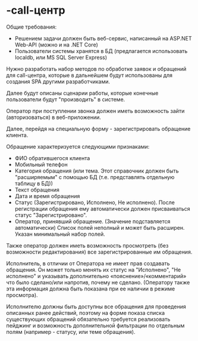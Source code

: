 # -call-центр
 Общие требования:

- Решением задачи должен быть веб-сервис, написанный на ASP.NET Web-API (можно и на .NET Core)
- Пользователи системы хранятся в БД (предлагается использовать localdb, или MS SQL Server Express)

 

Нужно разработать набор методов по обработке заявок и обращений для call-центра, которые в дальнейшем будут использованы для создания SPA другими разработчиками.

Далее будут описаны сценарии работы, которые конечные пользователи будут "производить" в системе.

 

Оператор при поступлении звонка должен иметь возможность зайти (авторизоваться) в веб-приложении.

Далее, перейдя на специальную форму - зарегистрировать обращение клиента.

Обращение характеризуется следующими признаками: 
- ФИО обратившегося клиента
- Мобильный телефон
- Категория обращения (или тема. Этот справочник должен быть "расширяемым" с помощью БД (т.е. представлять отдельную таблицу в БД))
- Текст обращения
- Дата и время обращения
- Статус (Зарегистрировано, Исполнено, Не исполнено). После регистрации обращения ему автоматически должен присваиваться статус "Зарегистрировано".
- Оператор, принявший обращение. (Значение подставляется автоматически)
Список полей неполный и может быть расширен. Указан минимальный набор полей.

Также оператор должен иметь возможность просмотреть (без возможности редактирования) все зарегистрированные им обращения.

 

Исполнитель, в отличии от Оператора не имеет прав создавать обращения. Он может только менять их статус на "Исполнено", "Не исполнено" и указывать дополнительно «пояснение»/«комментарий» что было сделано/или напротив, почему не сделано. (Оператору также эта информация должна быть показана при ее наличии в режиме просмотра).

Исполнителю должны быть доступны все обращения для проведения описанных ранее действий, поэтому на форме показа списка существующих обращений обязательно требуется реализовать пейджинг и возможность дополнительной фильтрации по отдельным полям (например - статусу, или теме обращения).
